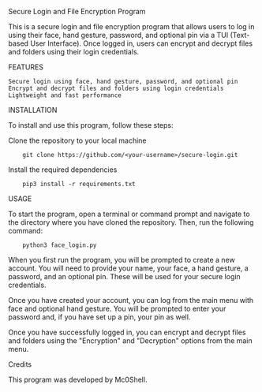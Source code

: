 Secure Login and File Encryption Program

This is a secure login and file encryption program that allows users to log in using their face, hand gesture, password, and optional pin via a TUI (Text-based User Interface). 
Once logged in, users can encrypt and decrypt files and folders using their login credentials.

FEATURES

    Secure login using face, hand gesture, password, and optional pin
    Encrypt and decrypt files and folders using login credentials
    Lightweight and fast performance
    
    
    

INSTALLATION

To install and use this program, follow these steps:

   Clone the repository to your local machine

        git clone https://github.com/<your-username>/secure-login.git

   Install the required dependencies

        pip3 install -r requirements.txt
    
  
  

USAGE

   To start the program, open a terminal or command prompt and navigate to the directory where you have cloned the repository. 
   Then, run the following command:

        python3 face_login.py

   When you first run the program, you will be prompted to create a new account. 
   You will need to provide your name, your face, a hand gesture, a password, and an optional pin. 
   These will be used for your secure login credentials.

   Once you have created your account, you can log from the main menu with face and optional hand gesture. 
   You will be prompted to enter your password and, if you have set up a pin, your pin as well.

   Once you have successfully logged in, you can encrypt and decrypt files and folders using the "Encryption" and "Decryption" options from the main menu.



Credits

This program was developed by Mc0Shell.

